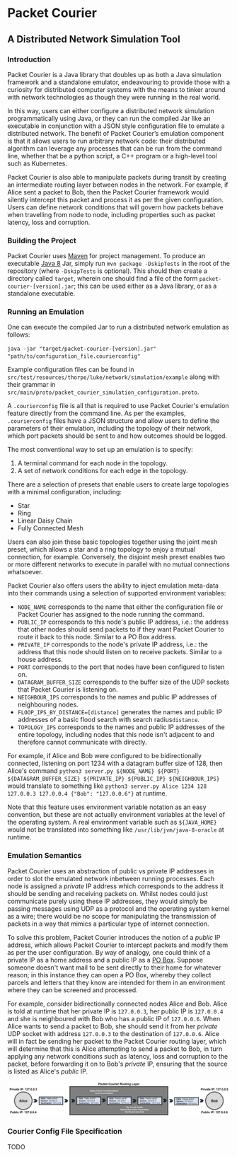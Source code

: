 # Packet Courier

## A Distributed Network Simulation Tool

### Introduction

Packet Courier is a Java library that doubles up as both a Java simulation framework and a standalone emulator,
endeavouring to provide those with a curiosity for distributed computer systems with the means to tinker around with
network technologies as though they were running in the real world.

In this way, users can either configure a distributed network simulation programmatically using Java, or they can run
the compiled Jar like an executable in conjunction with a JSON style configuration file to emulate a distributed
network. The benefit of Packet Courier’s emulation component is that it allows users to run arbitrary network code:
their distributed algorithm can leverage any processes that can be run from the command line, whether that be a python
script, a C++ program or a high-level tool such as Kubernetes.

Packet Courier is also able to manipulate packets during transit by creating an intermediate routing layer between nodes
in the network. For example, if Alice sent a packet to Bob, then the Packet Courier framework would silently intercept
this packet and process it as per the given configuration. Users can define network conditions that will govern how
packets behave when travelling from node to node, including properties such as packet latency, loss and corruption.

### Building the Project

Packet Courier uses [Maven](https://maven.apache.org/) for project management. To produce an
executable [Java 8](https://www.oracle.com/java/technologies/java8.html) Jar, simply run `mvn package -DskipTests` in
the root of the repository (where `-DskipTests` is optional). This should then create a directory called `target`,
wherein one should find a file of the form `packet-courier-[version].jar`; this can be used either as a Java library, or
as a standalone executable.

### Running an Emulation

One can execute the compiled Jar to run a distributed network emulation as follows:

`java -jar "target/packet-courier-[version].jar" "path/to/configuration_file.courierconfig"`

Example configuration files can be found in `src/test/resources/thorpe/luke/network/simulation/example` along with their
grammar in `src/main/proto/packet_courier_simulation_configuration.proto`.

A `.courierconfig` file is all that is required to use Packet Courier's emulation feature directly from the command
line. As per the examples, `.courierconfig` files have a JSON structure and allow users to define the parameters of
their emulation, including the topology of their network, which port packets should be sent to and how outcomes should
be logged.

The most conventional way to set up an emulation is to specify:

1) A terminal command for each node in the topology.
2) A set of network conditions for each edge in the topology.

There are a selection of presets that enable users to create large topologies with a minimal configuration, including:

- Star
- Ring
- Linear Daisy Chain
- Fully Connected Mesh

Users can also join these basic topologies together using the joint mesh preset, which allows a star and a ring topology
to enjoy a mutual connection, for example. Conversely, the disjoint mesh preset enables two or more different networks
to execute in parallel with no mutual connections whatsoever.

Packet Courier also offers users the ability to inject emulation meta-data into their commands using a selection of
supported environment variables:

- `NODE_NAME` corresponds to the name that either the configuration file or Packet Courier has assigned to the node
  running the command.
- `PUBLIC_IP` corresponds to this node's public IP address, i.e.: the address that other nodes should send packets to if
  they want Packet Courier to route it back to this node. Similar to a PO Box address.
- `PRIVATE_IP` corresponds to the node's private IP address, i.e.: the address that this node should listen on to
  receive packets. Similar to a house address.
- `PORT` corresponds to the port that nodes have been configured to listen on.
- `DATAGRAM_BUFFER_SIZE` corresponds to the buffer size of the UDP sockets that Packet Courier is listening on.
- `NEIGHBOUR_IPS` corresponds to the names and public IP addresses of neighbouring nodes.
- `FLOOP_IPS_BY_DISTANCE=[distance]` generates the names and public IP addresses of a basic flood search with search
  radius`distance`.
- `TOPOLOGY_IPS` corresponds to the names and public IP addresses of the entire topology, including nodes that this node
  isn't adjacent to and therefore cannot communicate with directly.

For example, if Alice and Bob were configured to be bidirectionally connected, listening on port 1234 with a datagram
buffer size of 128, then Alice's
command `python3 server.py ${NODE_NAME} ${PORT} ${DATAGRAM_BUFFER_SIZE} ${PRIVATE_IP} ${PUBLIC_IP} ${NEIGHBOUR_IPS}`
would translate to something like `python3 server.py Alice 1234 128 127.0.0.3 127.0.0.4 {"Bob": "127.0.0.6"}` at
runtime.

Note that this feature uses environment variable notation as an easy convention, but these are not actually environment
variables at the level of the operating system. A real environment variable such as `${JAVA_HOME}` would not be
translated into something like `/usr/lib/jvm/java-8-oracle` at runtime.

### Emulation Semantics

Packet Courier uses an abstraction of public vs private IP addresses in order to slot the emulated network inbetween
running processes. Each node is assigned a _private_ IP address which corresponds to the address it should be sending
and receiving packets on. Whilst nodes could just communicate purely using these IP addresses, they would simply be
passing messages using UDP as a protocol and the operating system kernel as a wire; there would be no scope for
manipulating the transmission of packets in a way that mimics a particular type of internet connection.

To solve this problem, Packet Courier introduces the notion of a _public_ IP address, which allows Packet Courier to
intercept packets and modify them as per the user configuration. By way of analogy, one could think of a private IP as a
home address and a public IP as a [PO Box](https://en.wikipedia.org/wiki/Post_office_box). Suppose someone doesn't want
mail to be sent directly to their home for whatever reason; in this instance they can open a PO Box, whereby they
collect parcels and letters that they know are intended for them in an environment where they can be screened and
processed.

For example, consider bidirectionally connected nodes Alice and Bob. Alice is told at runtime that her private IP
is `127.0.0.3`, her public IP is `127.0.0.4` and she is neighboured with Bob who has a public IP of `127.0.0.6`. When
Alice wants to send a packet to Bob, she should send it from her _private_ UDP socket with address `127.0.0.3` to the
destination of `127.0.0.6`. Alice will in fact be sending her packet to the Packet Courier routing layer, which will
determine that this is Alice attempting to send a packet to Bob, in turn applying any network conditions such as
latency, loss and corruption to the packet, before forwarding it on to Bob's _private_ IP, ensuring that the source is
listed as Alice's _public_ IP.

![Public vs Private IP Diagram](/doc/readme/emulation_semantics_diagram.jpg)

### Courier Config File Specification

TODO  
